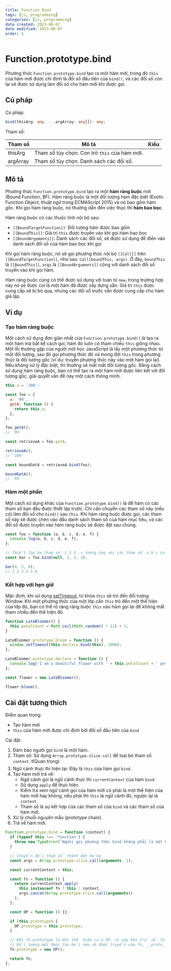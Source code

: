 ```yaml
---
title: Function Bind
tags: [js, programming]
categories: [js, programming]
date created: 2023-08-07
date modified: 2023-08-07
order: 5
---
```


# Function.prototype.bind

Phương thức `Function.prototype.bind` tạo ra một hàm mới, trong đó `this` của hàm mới được chỉ định là đối số đầu tiên của `bind()`, và các đối số còn lại sẽ được sử dụng làm đối số cho hàm mới khi được gọi.

## Cú pháp

Cú pháp:

```ts
bind(thisArg: any, ...argArray: any[]): any;
```

Tham số:

| Tham số    | Mô tả                                       | Kiểu |
| ---------- | ------------------------------------------- | ---- |
| thisArg    | Tham số tùy chọn. Con trỏ `this` của hàm mới. |      |
| argArray   | Tham số tùy chọn. Danh sách các đối số.       |      |

## Mô tả

Phương thức `Function.prototype.bind` tạo ra một **hàm ràng buộc** mới (Bound Function, BF). Hàm ràng buộc là một đối tượng hàm đặc biệt (Exotic Function Object, thuật ngữ trong ECMAScript 2015) và nó bao gồm hàm gốc. Khi gọi hàm ràng buộc, nó thường dẫn đến việc thực thi **hàm bao bọc**.

Hàm ràng buộc có các thuộc tính nội bộ sau:

- `[[BoundTargetFunction]]`: Đối tượng hàm được bao gồm
- `[[BoundThis]]`: Giá trị `this` được truyền vào khi gọi hàm bao bọc
- `[[BoundArguments]]`: Danh sách các đối số, sẽ được sử dụng để điền vào danh sách đối số của hàm bao bọc khi gọi

Khi gọi hàm ràng buộc, nó sẽ gọi phương thức nội bộ `[[Call]]` trên `[[BoundTargetFunction]]`, như sau: `Call(boundThis, args)`. Ở đây, `boundThis` là `[[BoundThis]]`, `args` là `[[BoundArguments]]` cộng với danh sách đối số truyền vào khi gọi hàm.

Hàm ràng buộc cũng có thể được sử dụng với toán tử `new`, trong trường hợp này nó sẽ được coi là một hàm đã được xây dựng sẵn. Giá trị `this` được cung cấp sẽ bị bỏ qua, nhưng các đối số trước vẫn được cung cấp cho hàm giả lập.

## Ví dụ

### Tạo hàm ràng buộc

Một cách sử dụng đơn giản nhất của `Function.prototype.bind()` là tạo ra một hàm mà bất kể cách gọi, hàm đó luôn có tham chiếu `this` giống nhau. Một lỗi thường gặp của người mới học JavaScript là lấy một phương thức từ một đối tượng, sau đó gọi phương thức đó và mong đợi `this` trong phương thức là đối tượng gốc (ví dụ: truyền phương thức này vào một hàm gọi lại). Nếu không xử lý đặc biệt, thì thường sẽ mất mất đối tượng gốc. Bằng cách sử dụng hàm ràng buộc, bạn có thể tạo ra một hàm mới được liên kết với đối tượng gốc, giải quyết vấn đề này một cách thông minh.

```js
this.a = '100';

const foo = {
  a: '99',
  getA: function () {
    return this.a;
  },
};

foo.getA();
// '99'

const retrieveA = foo.getA;

retrieveA();
// '100'

const boundGetA = retrieveA.bind(foo);

boundGetA();
// '99'
```

### Hàm một phần

Một cách sử dụng khác của `Function.prototype.bind()` là để hàm có các tham số ban đầu được thiết lập trước. Chỉ cần chuyển các tham số này (nếu có) làm đối số cho `bind()` sau `this`. Khi hàm ràng buộc được gọi, các tham số này sẽ được chèn vào đầu danh sách tham số của hàm mục tiêu, và các đối số được truyền vào hàm ràng buộc sẽ được đặt sau chúng.

```js
const foo = function (a, b, c, d, e, f) {
  console.log(a, b, c, d, e, f);
};

// Thiết lập ba tham số 1 2 3 -> tương ứng với các tham số a b c của foo
const bar = foo.bind(null, 1, 2, 3);

bar(4, 5, 6);
// 1 2 3 4 5 6
```

### Kết hợp với hẹn giờ

Mặc định, khi sử dụng [setTimeout](https://developer.mozilla.org/en-US/docs/Web/API/setTimeout), từ khóa `this` sẽ trỏ đến đối tượng Window. Khi một phương thức của một lớp cần `this` trỏ đến một thể hiện của lớp đó, bạn có thể rõ ràng ràng buộc `this` vào hàm gọi lại để không mất tham chiếu đến thể hiện đó.

```js
function LateBloomer() {
  this.petalCount = Math.ceil(Math.random() * 12) + 1;
}

LateBloomer.prototype.bloom = function () {
  window.setTimeout(this.declare.bind(this), 1000);
};

LateBloomer.prototype.declare = function () {
  console.log('I am a beautiful flower with ' + this.petalCount + ' petals!');
};

const flower = new LateBloomer();

flower.bloom();
```

## Cài đặt tương thích

Điểm quan trọng:

- Tạo hàm mới
- `this` của hàm mới được chỉ định bởi đối số đầu tiên của `bind`

Cài đặt:

1. Đảm bảo người gọi `bind` là một hàm.
2. Tham số: Sử dụng `Array.prototype.slice.call` để loại bỏ tham số `context`. ❗️(Quan trọng)
3. Ngữ cảnh thực thi hiện tại: Đây là `this` của hàm gọi `bind`.
4. Tạo hàm mới trả về:
   - Ngữ cảnh gọi là ngữ cảnh thực thi `currentContext` của hàm `bind`.
   - Sử dụng `apply` để thực hiện.
   - Kiểm tra xem ngữ cảnh gọi của hàm mới có phải là một thể hiện của hàm mới hay không, nếu phải thì `this` là ngữ cảnh đó, ngược lại là `context`.
   - Tham số là sự kết hợp của các tham số của `bind` và các tham số của hàm mới.
5. Xử lý chuỗi nguyên mẫu (prototype chain).
6. Trả về hàm mới.

```js
Function.prototype.bind = function (context) {
  if (typeof this !== 'function') {
    throw new TypeError('Người gọi phương thức bind không phải là một hàm.');
  }

  // Chuyển đổi tham số thành một mảng
  const args = Array.prototype.slice.call(arguments, 1);

  const currentContext = this;

  const fn = function () {
    return currentContext.apply(
      this instanceof fn ? this : context,
      args.concat(Array.prototype.slice.call(arguments))
    );
  };

  const OP = function () {};

  if (this.prototype) {
    OP.prototype = this.prototype;
  }

  // Đặt fn.prototype là một thể hiện của OP, vì vậy khi trả về fn như một hàm tạo mới
  // Đối tượng mới được tạo bởi new sẽ được truyền vào fn, __proto__ của đối tượng mới sẽ là một thể hiện của OP
  fn.prototype = new OP();

  return fn;
};
```
